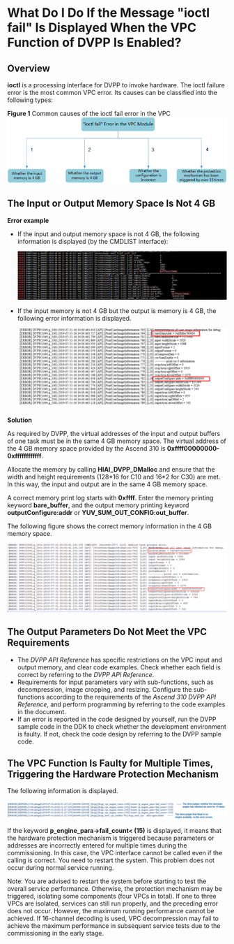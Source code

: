 # What Do I Do If the Message "ioctl fail" Is Displayed When the VPC Function of DVPP Is Enabled?<a name="EN-US_TOPIC_0196277467"></a>

## Overview<a name="section1278424812301"></a>

**ioctl**  is a processing interface for DVPP to invoke hardware. The ioctl failure error is the most common VPC error. Its causes can be classified into the following types:

**Figure  1**  Common causes of the ioctl fail error in the VPC<a name="fig371644517272"></a>  
![](figures/common-causes-of-the-ioctl-fail-error-in-the-vpc.png "common-causes-of-the-ioctl-fail-error-in-the-vpc")

## The Input or Output Memory Space Is Not 4 GB<a name="section035193353015"></a>

**Error example**

-   If the input and output memory space is not 4 GB, the following information is displayed \(by the CMDLIST interface\):

    ![](figures/en-us_image_0197830495.png)

-   If the input memory is not 4 GB but the output is memory is 4 GB, the following error information is displayed.

    ![](figures/en-us_image_0197830922.png)


**Solution**

As required by DVPP, the virtual addresses of the input and output buffers of one task must be in the same 4 GB memory space. The virtual address of the 4 GB memory space provided by the Ascend 310 is  **0xffff00000000-0xffffffffffff**.

Allocate the memory by calling  **HIAI\_DVPP\_DMalloc**  and ensure that the width and height requirements \(128\*16 for C10 and 16\*2 for C30\) are met. In this way, the input and output are in the same 4 GB memory space.

A correct memory print log starts with  **0xffff**. Enter the memory printing keyword  **bare\_buffer**, and the output memory printing keyword  **outputConfigure:addr**  or  **YUV\_SUM\_OUT\_CONFIG:out\_buffer**.

The following figure shows the correct memory information in the 4 GB memory space.

![](figures/en-us_image_0197833019.png)

## The Output Parameters Do Not Meet the VPC Requirements<a name="section1998662518912"></a>

-   The  _DVPP API Reference_  has specific restrictions on the VPC input and output memory, and clear code examples. Check whether each field is correct by referring to the  _DVPP API Reference_.
-   Requirements for input parameters vary with sub-functions, such as decompression, image cropping, and resizing. Configure the sub-functions according to the requirements of the  _Ascend 310 DVPP API Reference_, and perform programming by referring to the code examples in the document.
-   If an error is reported in the code designed by yourself, run the DVPP sample code in the DDK to check whether the development environment is faulty. If not, check the code design by referring to the DVPP sample code.

## The VPC Function Is Faulty for Multiple Times, Triggering the Hardware Protection Mechanism<a name="section858663815301"></a>

The following information is displayed.

![](figures/en-us_image_0197837894.png)

If the keyword  **p\_engine\_para-\>fail\_count< \(15\)**  is displayed, it means that the hardware protection mechanism is triggered because parameters or addresses are incorrectly entered for multiple times during the commissioning. In this case, the VPC interface cannot be called even if the calling is correct. You need to restart the system. This problem does not occur during normal service running.

Note: You are advised to restart the system before starting to test the overall service performance. Otherwise, the protection mechanism may be triggered, isolating some components \(four VPCs in total\). If one to three VPCs are isolated, services can still run properly, and the preceding error does not occur. However, the maximum running performance cannot be achieved. If 16-channel decoding is used, VPC decompression may fail to achieve the maximum performance in subsequent service tests due to the commissioning in the early stage.

